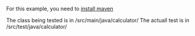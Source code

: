For this example, you need to [install maven](http://www.baeldung.com/install-maven-on-windows-linux-mac)

The class being tested is in /src/main/java/calculator/
The actuall test is in /src/test/java/calculator/